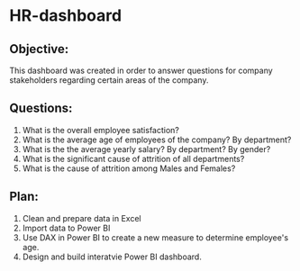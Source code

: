 # HR-dashboard

## Objective:
This dashboard was created in order to answer questions for company stakeholders regarding certain areas of the company. 

## Questions: 
1. What is the overall employee satisfaction? 
2. What is the average age of employees of the company? By department?  
3. What is the the average yearly salary? By department? By gender? 
4. What is the significant cause of attrition of all departments? 
5. What is the cause of attrition among Males and Females? 

## Plan: 
1. Clean and prepare data in Excel 
2. Import data to Power BI
3. Use DAX in Power BI to create a new measure to determine employee's age.
4. Design and build interatvie Power BI dashboard.
